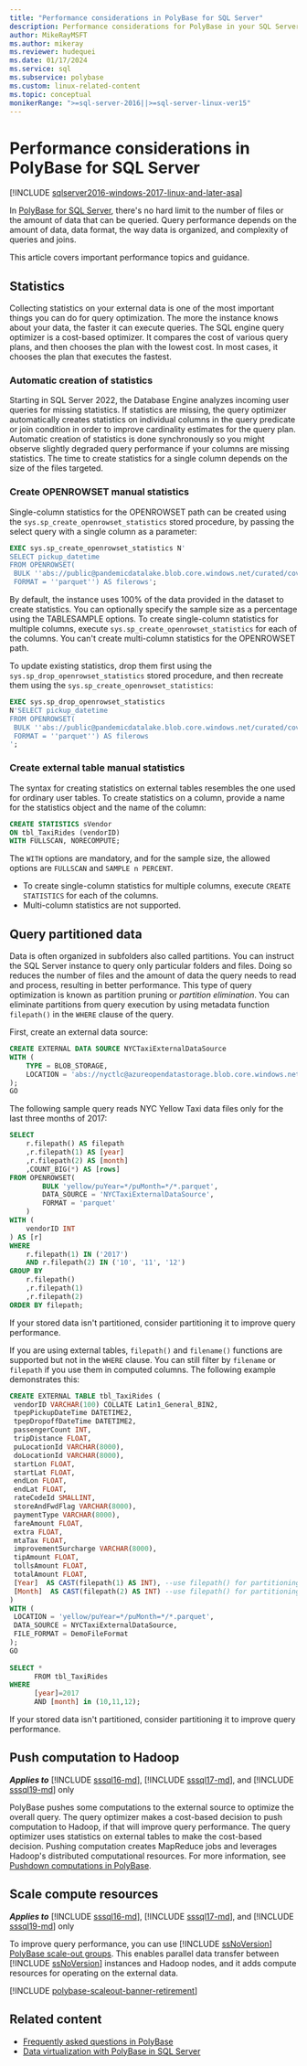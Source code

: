 ```yaml
---
title: "Performance considerations in PolyBase for SQL Server"
description: Performance considerations for PolyBase in your SQL Server instance.
author: MikeRayMSFT
ms.author: mikeray
ms.reviewer: hudequei
ms.date: 01/17/2024
ms.service: sql
ms.subservice: polybase
ms.custom: linux-related-content
ms.topic: conceptual
monikerRange: ">=sql-server-2016||>=sql-server-linux-ver15"
---
```


# Performance considerations in PolyBase for SQL Server

[!INCLUDE [sqlserver2016-windows-2017-linux-and-later-asa](../../includes/applies-to-version/sqlserver2016-windows-2017-linux-and-later-asa.md)]

In [PolyBase for SQL Server](polybase-guide.md), there's no hard limit to the number of files or the amount of data that can be queried. Query performance depends on the amount of data, data format, the way data is organized, and complexity of queries and joins. 

This article covers important performance topics and guidance.

## Statistics

Collecting statistics on your external data is one of the most important things you can do for query optimization. The more the instance knows about your data, the faster it can execute queries. The SQL engine query optimizer is a cost-based optimizer. It compares the cost of various query plans, and then chooses the plan with the lowest cost. In most cases, it chooses the plan that executes the fastest.

### Automatic creation of statistics

Starting in SQL Server 2022, the Database Engine analyzes incoming user queries for missing statistics. If statistics are missing, the query optimizer automatically creates statistics on individual columns in the query predicate or join condition in order to improve cardinality estimates for the query plan. Automatic creation of statistics is done synchronously so you might observe slightly degraded query performance if your columns are missing statistics. The time to create statistics for a single column depends on the size of the files targeted.

### Create OPENROWSET manual statistics

Single-column statistics for the OPENROWSET path can be created using the `sys.sp_create_openrowset_statistics` stored procedure, by passing the select query with a single column as a parameter:

```sql
EXEC sys.sp_create_openrowset_statistics N' 
SELECT pickup_datetime 
FROM OPENROWSET( 
 BULK ''abs://public@pandemicdatalake.blob.core.windows.net/curated/covid-19/bing_covid-19_data/latest/*.parquet'', 
 FORMAT = ''parquet'') AS filerows';
```

By default, the instance uses 100% of the data provided in the dataset to create statistics. You can optionally specify the sample size as a percentage using the TABLESAMPLE options. To create single-column statistics for multiple columns, execute `sys.sp_create_openrowset_statistics` for each of the columns. You can't create multi-column statistics for the OPENROWSET path.

To update existing statistics, drop them first using the `sys.sp_drop_openrowset_statistics` stored procedure, and then recreate them using the `sys.sp_create_openrowset_statistics`: 

```sql
EXEC sys.sp_drop_openrowset_statistics 
N'SELECT pickup_datetime 
FROM OPENROWSET( 
 BULK ''abs://public@pandemicdatalake.blob.core.windows.net/curated/covid-19/bing_covid-19_data/latest/*.parquet'', 
 FORMAT = ''parquet'') AS filerows 
';
```

### Create external table manual statistics

The syntax for creating statistics on external tables resembles the one used for ordinary user tables. To create statistics on a column, provide a name for the statistics object and the name of the column:

```sql
CREATE STATISTICS sVendor 
ON tbl_TaxiRides (vendorID) 
WITH FULLSCAN, NORECOMPUTE; 
```

The `WITH` options are mandatory, and for the sample size, the allowed options are `FULLSCAN` and `SAMPLE n PERCENT`. 

- To create single-column statistics for multiple columns, execute `CREATE STATISTICS` for each of the columns. 
- Multi-column statistics are not supported. 

## Query partitioned data

Data is often organized in subfolders also called partitions. You can instruct the SQL Server instance to query only particular folders and files. Doing so reduces the number of files and the amount of data the query needs to read and process, resulting in better performance. This type of query optimization is known as partition pruning or *partition elimination*. You can eliminate partitions from query execution by using metadata function `filepath()` in the `WHERE` clause of the query.

First, create an external data source:

```sql
CREATE EXTERNAL DATA SOURCE NYCTaxiExternalDataSource
WITH (
    TYPE = BLOB_STORAGE,
    LOCATION = 'abs://nyctlc@azureopendatastorage.blob.core.windows.net'
);
GO
```

The following sample query reads NYC Yellow Taxi data files only for the last three months of 2017:

```sql
SELECT 
    r.filepath() AS filepath 
    ,r.filepath(1) AS [year] 
    ,r.filepath(2) AS [month] 
    ,COUNT_BIG(*) AS [rows] 
FROM OPENROWSET( 
        BULK 'yellow/puYear=*/puMonth=*/*.parquet', 
        DATA_SOURCE = 'NYCTaxiExternalDataSource', 
        FORMAT = 'parquet' 
    ) 
WITH ( 
    vendorID INT 
) AS [r] 
WHERE 
    r.filepath(1) IN ('2017') 
    AND r.filepath(2) IN ('10', '11', '12') 
GROUP BY 
    r.filepath() 
    ,r.filepath(1) 
    ,r.filepath(2) 
ORDER BY filepath;
```

If your stored data isn't partitioned, consider partitioning it to improve query performance.

If you are using external tables, `filepath()` and `filename()` functions are supported but not in the `WHERE` clause. You can still filter by `filename` or `filepath` if you use them in computed columns. The following example demonstrates this: 

```sql
CREATE EXTERNAL TABLE tbl_TaxiRides ( 
 vendorID VARCHAR(100) COLLATE Latin1_General_BIN2, 
 tpepPickupDateTime DATETIME2, 
 tpepDropoffDateTime DATETIME2, 
 passengerCount INT, 
 tripDistance FLOAT, 
 puLocationId VARCHAR(8000), 
 doLocationId VARCHAR(8000), 
 startLon FLOAT, 
 startLat FLOAT, 
 endLon FLOAT, 
 endLat FLOAT, 
 rateCodeId SMALLINT, 
 storeAndFwdFlag VARCHAR(8000), 
 paymentType VARCHAR(8000), 
 fareAmount FLOAT, 
 extra FLOAT, 
 mtaTax FLOAT, 
 improvementSurcharge VARCHAR(8000), 
 tipAmount FLOAT, 
 tollsAmount FLOAT, 
 totalAmount FLOAT, 
 [Year]  AS CAST(filepath(1) AS INT), --use filepath() for partitioning 
 [Month]  AS CAST(filepath(2) AS INT) --use filepath() for partitioning 
) 
WITH ( 
 LOCATION = 'yellow/puYear=*/puMonth=*/*.parquet', 
 DATA_SOURCE = NYCTaxiExternalDataSource, 
 FILE_FORMAT = DemoFileFormat 
); 
GO 
 
SELECT * 
      FROM tbl_TaxiRides 
WHERE 
      [year]=2017             
      AND [month] in (10,11,12); 
```

If your stored data isn't partitioned, consider partitioning it to improve query performance.

## Push computation to Hadoop

***Applies to*** [!INCLUDE [sssql16-md](../../includes/sssql16-md.md)], [!INCLUDE [sssql17-md](../../includes/sssql17-md.md)], and [!INCLUDE [sssql19-md](../../includes/sssql19-md.md)] only

PolyBase pushes some computations to the external source to optimize the overall query. The query optimizer makes a cost-based decision to push computation to Hadoop, if that will improve query performance.  The query optimizer uses statistics on external tables to make the cost-based decision. Pushing computation creates MapReduce jobs and leverages Hadoop's distributed computational resources. For more information, see [Pushdown computations in PolyBase](polybase-pushdown-computation.md). 

## Scale compute resources

***Applies to*** [!INCLUDE [sssql16-md](../../includes/sssql16-md.md)], [!INCLUDE [sssql17-md](../../includes/sssql17-md.md)], and [!INCLUDE [sssql19-md](../../includes/sssql19-md.md)] only

To improve query performance, you can use [!INCLUDE [ssNoVersion](../../includes/ssnoversion-md.md)] [PolyBase scale-out groups](../../relational-databases/polybase/polybase-scale-out-groups.md). This enables parallel data transfer between [!INCLUDE [ssNoVersion](../../includes/ssnoversion-md.md)] instances and Hadoop nodes, and it adds compute resources for operating on the external data.

[!INCLUDE [polybase-scaleout-banner-retirement](../../includes/polybase-scaleout-banner-retirement.md)]

## Related content

- [Frequently asked questions in PolyBase](polybase-faq.yml)
- [Data virtualization with PolyBase in SQL Server](polybase-guide.md)
